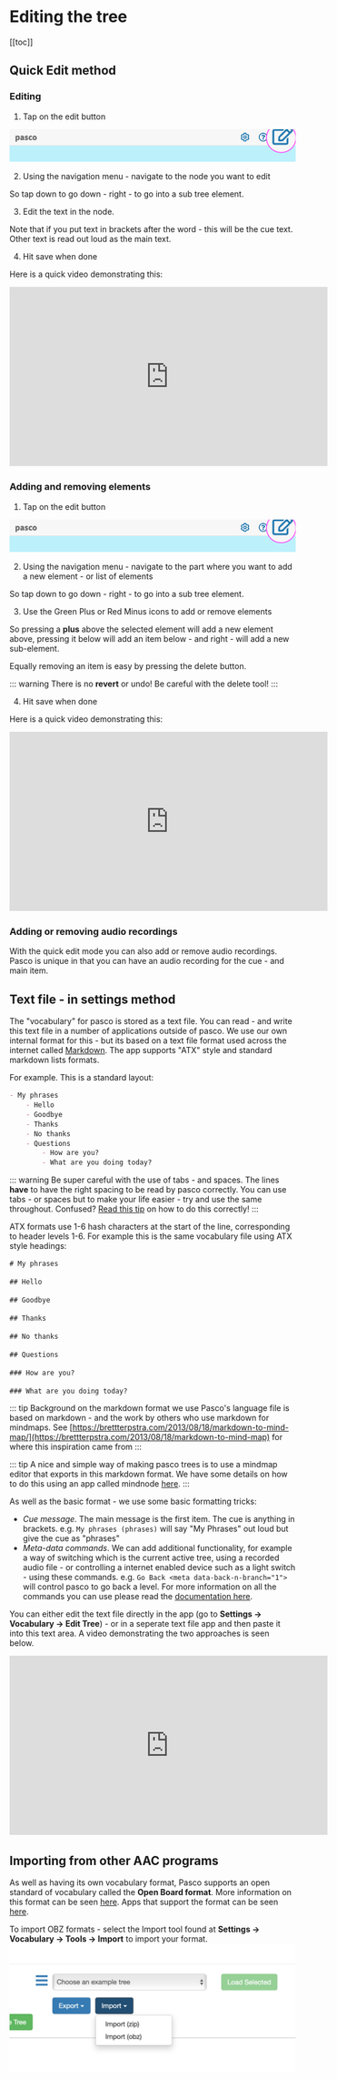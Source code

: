 # Editing the tree

[[toc]]

## Quick Edit method 

### Editing

1. Tap on the edit button 

![Quick edit button](../img/screenshots/quick-edit-button.png)

2. Using the navigation menu - navigate to the node you want to edit

So tap down to go down - right - to go into a sub tree element.

3. Edit the text in the node. 

Note that if you put text in brackets after the word  - this will be the cue text. Other text is read out loud as the main text. 

4. Hit save when done

Here is a quick video demonstrating this:

<iframe width="560" height="315" src="https://www.youtube.com/embed/c-0KMfAbvDE" frameborder="0" allow="accelerometer; autoplay; encrypted-media; gyroscope; picture-in-picture" allowfullscreen></iframe>


### Adding and removing elements


1. Tap on the edit button 

![Quick edit button](../img/screenshots/quick-edit-button.png)

2. Using the navigation menu - navigate to the part where you want to add a new element - or list of elements

So tap down to go down - right - to go into a sub tree element.

3. Use the Green Plus or Red Minus icons to add or remove elements 

So pressing a **plus** above the selected element will add a new element above, pressing it below will add an item below - and right - will add a new sub-element. 

Equally removing an item is easy by pressing the delete button. 

::: warning
There is no **revert** or undo! Be careful with the delete tool!
:::

4. Hit save when done

Here is a quick video demonstrating this:

<iframe width="560" height="315" src="https://www.youtube.com/embed/P86Y2Izp_Lc" frameborder="0" allow="accelerometer; autoplay; encrypted-media; gyroscope; picture-in-picture" allowfullscreen></iframe>


### Adding or removing audio recordings

With the quick edit mode you can also add or remove audio recordings. Pasco is unique in that you can have an audio recording for the cue - and main item. 

## Text file - in settings method

The "vocabulary" for pasco is stored as a text file. You can read - and write this text file in a number of applications outside of pasco. We use our own internal format for this - but its based on a text file format used across the internet called [Markdown](https://en.wikipedia.org/wiki/Markdown). The app supports "ATX" style and standard markdown lists formats. 

For example. This is a standard layout:

```markdown
- My phrases
	- Hello
	- Goodbye
	- Thanks
	- No thanks
	- Questions
		- How are you?
		- What are you doing today?
```

::: warning
Be super careful with the use of tabs - and spaces. The lines **have** to have the right spacing to be read by pasco correctly. You can use tabs - or spaces but to make your life easier - try and use the same throughout. Confused? [Read this tip](/tips-n-tricks/editing-with-texteditor.html) on how to do this correctly!
:::

ATX formats use 1-6 hash characters at the start of the line, corresponding to header levels 1-6. For example this is the same vocabulary file using ATX style headings:


```
# My phrases

## Hello

## Goodbye

## Thanks

## No thanks

## Questions

### How are you?

### What are you doing today?
```


::: tip Background on the markdown format we use
Pasco's language file is based on markdown - and the work by others who use markdown for mindmaps. See [https://brettterpstra.com/2013/08/18/markdown-to-mind-map/](https://brettterpstra.com/2013/08/18/markdown-to-mind-map) for where this inspiration came from
:::

::: tip
A nice and simple way of making pasco trees is to use a mindmap editor that exports in this markdown format. We have some details on how to do this using an app called mindnode [here](/tips-n-tricks/editing-with-mindnode.html). 
::: 

As well as the basic format - we use some basic formatting tricks: 

- *Cue message.*
The main message is the first item. The cue is anything in brackets. e.g. ```My phrases (phrases)``` will say "My Phrases" out loud but give the cue as "phrases"
- *Meta-data commands*. We can add additional functionality, for example a way of switching which is the current active tree, using a recorded audio file - or controlling a internet enabled device such as a light switch - using these commands. e.g. ```Go Back <meta data-back-n-branch="1"> ``` will control pasco to go back a level. For more information on all the commands you can use please read the [documentation here](/advanced/meta-tags.html#overview). 

You can either edit the text file directly in the app (go to **Settings -> Vocabulary -> Edit Tree**) - or in a seperate text file app and then paste it into this text area. A video demonstrating the two approaches is seen below.

<iframe width="560" height="315" src="https://www.youtube.com/embed/igMLAqR9Mvg" frameborder="0" allow="accelerometer; autoplay; encrypted-media; gyroscope; picture-in-picture" allowfullscreen></iframe>

## Importing from other AAC programs

As well as having its own vocabulary format, Pasco supports an open standard of vocabulary called the **Open Board format**. More information on this format can be seen [here](http://openboardformat.org). Apps that support the format can be seen [here](https://www.openboardformat.org/partners). 

To import OBZ formats - select the Import tool found at **Settings -> Vocabulary -> Tools -> Import** to import your format. 
![Setup screen](../img/screenshots/export-obz.png)


